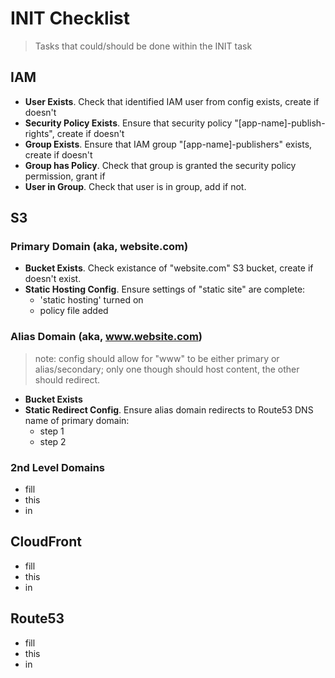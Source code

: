 # INIT Checklist

> Tasks that could/should be done within the INIT task

## IAM
- **User Exists**. Check that identified IAM user from config exists, create if doesn't
- **Security Policy Exists**. Ensure that security policy "[app-name]-publish-rights", create if doesn't
- **Group Exists**. Ensure that IAM group "[app-name]-publishers" exists, create if doesn't
- **Group has Policy**. Check that group is granted the security policy permission, grant if 
- **User in Group**. Check that user is in group, add if not.

## S3
### Primary Domain (aka, website.com)
- **Bucket Exists**. Check existance of "website.com" S3 bucket, create if doesn't exist. 
- **Static Hosting Config**. Ensure settings of "static site" are complete:
  - 'static hosting' turned on
  - policy file added

### Alias Domain (aka, www.website.com)

> note: config should allow for "www" to be either primary or alias/secondary; only one though should host content, the other should redirect.

- **Bucket Exists**
- **Static Redirect Config**. Ensure alias domain redirects to Route53 DNS name of primary domain:
  - step 1
  - step 2

### 2nd Level Domains
- fill
- this 
- in 

## CloudFront

- fill
- this 
- in

## Route53

- fill
- this 
- in
  
  
